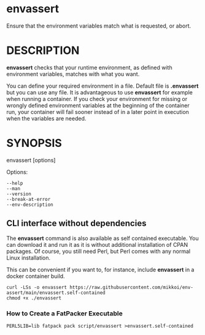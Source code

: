 # envassert

Ensure that the environment variables match
what is requested, or abort.

# DESCRIPTION

**envassert** checks that your runtime environment, as defined
with environment variables, matches with what you want.

You can define your required environment in a file.
Default file is **.envassert** but you can use any file.
It is advantageous to use **envassert** for example when running
a container. If you check your environment for missing or
wrongly defined environment variables at the beginning of
the container run, your container will fail sooner instead
of in a later point in execution when the variables are needed.

# SYNOPSIS

envassert [options]

Options:

    --help
    --man
    --version
    --break-at-error
    --env-description

## CLI interface without dependencies

The **envassert** command is also available
as self contained executable.
You can download it and run it as it is without
additional installation of CPAN packages.
Of course, you still need Perl, but Perl comes with any
normal Linux installation.

This can be convenient if you want to, for instance,
include **envassert** in a docker container build.

    curl -LSs -o envassert https://raw.githubusercontent.com/mikkoi/env-assert/main/envassert.self-contained
    chmod +x ./envassert

### How to Create a FatPacker Executable

    PERL5LIB=lib fatpack pack script/envassert >envassert.self-contained
